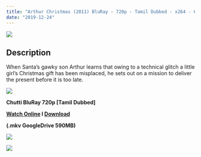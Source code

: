 ```yaml
---
title: "Arthur Christmas (2011) BluRay - 720p - Tamil Dubbed - x264 - 600MB"
date: "2019-12-24"
---
```


[![](https://1.bp.blogspot.com/-vL7i8MqlNIw/XgIvzx8ObKI/AAAAAAAAA38/56LcYNMnJnQ3X2otB8AfShcP7vGeeX5AACEwYBhgL/s1600/eb87dedc-6879-403c-a9ba-ca9f9926dd54.jpg)](https://1.bp.blogspot.com/-vL7i8MqlNIw/XgIvzx8ObKI/AAAAAAAAA38/56LcYNMnJnQ3X2otB8AfShcP7vGeeX5AACEwYBhgL/s1600/eb87dedc-6879-403c-a9ba-ca9f9926dd54.jpg)

## Description

When Santa’s gawky son Arthur learns that owing to a technical glitch a little girl’s Christmas gift has been misplaced, he sets out on a mission to deliver the present before it is too late.

[![](https://1.bp.blogspot.com/-fai1ZuUwnbA/XIjy2aT4irI/AAAAAAAAANw/WFW0YRK47_8GLAt3pPBSzBk0GJA6Mk5fgCPcBGAYYCw/s1600/torrborder.gif)](https://1.bp.blogspot.com/-fai1ZuUwnbA/XIjy2aT4irI/AAAAAAAAANw/WFW0YRK47_8GLAt3pPBSzBk0GJA6Mk5fgCPcBGAYYCw/s1600/torrborder.gif)

**Chutti BluRay 720p \[Tamil Dubbed\]**

**[Watch Online](https://drive.google.com/file/d/1DOWPSu4N_dcptKqb0SM_VcXBhBvzID8e/view) I [Download](https://drive.google.com/uc?id=1DOWPSu4N_dcptKqb0SM_VcXBhBvzID8e&export=download)**

**(.mkv GoogleDrive 590MB)**

[![](https://1.bp.blogspot.com/-fai1ZuUwnbA/XIjy2aT4irI/AAAAAAAAANw/WFW0YRK47_8GLAt3pPBSzBk0GJA6Mk5fgCPcBGAYYCw/s1600/torrborder.gif)](https://1.bp.blogspot.com/-fai1ZuUwnbA/XIjy2aT4irI/AAAAAAAAANw/WFW0YRK47_8GLAt3pPBSzBk0GJA6Mk5fgCPcBGAYYCw/s1600/torrborder.gif)

[![](https://1.bp.blogspot.com/-fzQHoWdZR5c/XgIvylRJRXI/AAAAAAAAA3w/88JkhNk3v5UbUwFmhvkJorHaW9ECjfOLgCEwYBhgL/s320/Wishing-you-A-Merry-Christmas-2019-happy-new-year.png)](https://1.bp.blogspot.com/-fzQHoWdZR5c/XgIvylRJRXI/AAAAAAAAA3w/88JkhNk3v5UbUwFmhvkJorHaW9ECjfOLgCEwYBhgL/s1600/Wishing-you-A-Merry-Christmas-2019-happy-new-year.png)
